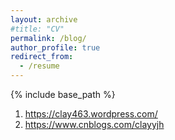 ```yaml
---
layout: archive
#title: "CV"
permalink: /blog/
author_profile: true
redirect_from:
  - /resume
---
```


{% include base_path %}

1. https://clay463.wordpress.com/
2. https://www.cnblogs.com/clayyjh
